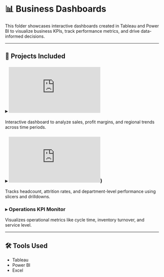 # 📊 Business Dashboards

This folder showcases interactive dashboards created in Tableau and Power BI to visualize business KPIs, track performance metrics, and drive data-informed decisions.

---

## 📌 Projects Included

### ▸ ![Global Sales Dashboard](https://github.com/Zaurezzh/Zaurez-Analytics-Portfolio/blob/main/Business_Dashboards/Global_Sales_Dashboard/README.md)
Interactive dashboard to analyze sales, profit margins, and regional trends across time periods.

### ▸ ![HR Analytics Dashboard](https://github.com/Zaurezzh/Zaurez-Analytics-Portfolio/blob/main/Business_Dashboards/HR%20Analytics%20Dashboard/readme.md))
Tracks headcount, attrition rates, and department-level performance using slicers and drilldowns.

### ▸ Operations KPI Monitor  
Visualizes operational metrics like cycle time, inventory turnover, and service level.

---

## 🛠 Tools Used
- Tableau
- Power BI
- Excel
